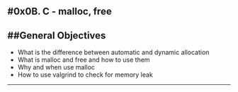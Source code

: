 #0x0B. C - malloc, free
---
##General Objectives
--
* What is the difference between automatic and dynamic allocation
* What is malloc and free and how to use them
* Why and when use malloc
* How to use valgrind to check for memory leak
---
